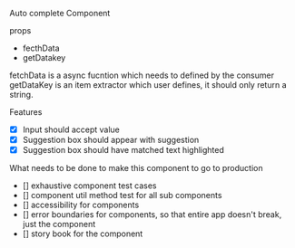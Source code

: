 Auto complete Component

<Autocomplete/>

props

- fecthData
- getDatakey

fetchData is a async fucntion which needs to defined by the consumer
getDataKey is an item extractor which user defines, it should only return a string.

Features

- [x] Input should accept value
- [x] Suggestion box should appear with suggestion
- [x] Suggestion box should have matched text highlighted

What needs to be done to make this component to go to production

- [] exhaustive component test cases
- [] component util method test for all sub components
- [] accessibility for components
- [] error boundaries for components, so that entire app doesn't break, just the component
- [] story book for the component
